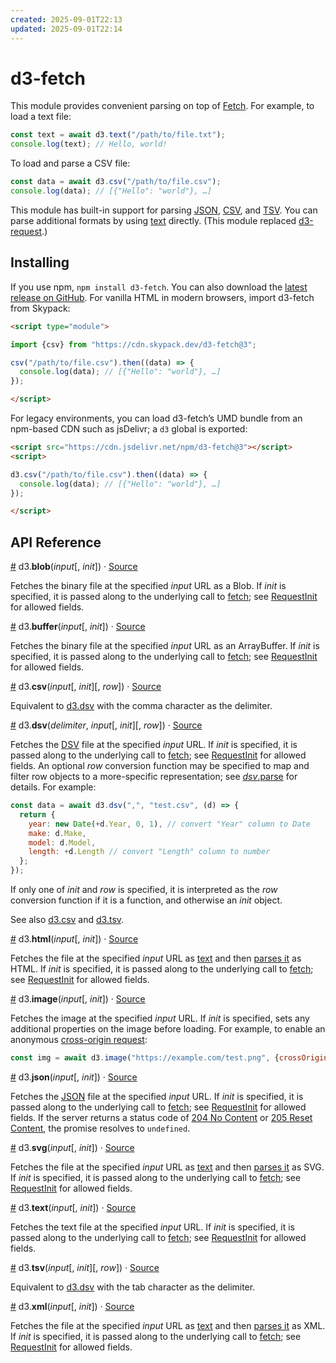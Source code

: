 ```yaml
---
created: 2025-09-01T22:13
updated: 2025-09-01T22:14
---
```

# d3-fetch

This module provides convenient parsing on top of [Fetch](https://fetch.spec.whatwg.org/). For example, to load a text file:

```js
const text = await d3.text("/path/to/file.txt");
console.log(text); // Hello, world!
```

To load and parse a CSV file:

```js
const data = await d3.csv("/path/to/file.csv");
console.log(data); // [{"Hello": "world"}, …]
```

This module has built-in support for parsing [JSON](#json), [CSV](#csv), and [TSV](#tsv). You can parse additional formats by using [text](#text) directly. (This module replaced [d3-request](https://github.com/d3/d3-request).)

## Installing

If you use npm, `npm install d3-fetch`. You can also download the [latest release on GitHub](https://github.com/d3/d3-fetch/releases/latest). For vanilla HTML in modern browsers, import d3-fetch from Skypack:

```html
<script type="module">

import {csv} from "https://cdn.skypack.dev/d3-fetch@3";

csv("/path/to/file.csv").then((data) => {
  console.log(data); // [{"Hello": "world"}, …]
});

</script>
```

For legacy environments, you can load d3-fetch’s UMD bundle from an npm-based CDN such as jsDelivr; a `d3` global is exported:

```html
<script src="https://cdn.jsdelivr.net/npm/d3-fetch@3"></script>
<script>

d3.csv("/path/to/file.csv").then((data) => {
  console.log(data); // [{"Hello": "world"}, …]
});

</script>
```

## API Reference

<a name="blob" href="#blob">#</a> d3.<b>blob</b>(<i>input</i>[, <i>init</i>]) · [Source](https://github.com/d3/d3-fetch/blob/master/src/blob.js "Source")

Fetches the binary file at the specified *input* URL as a Blob. If *init* is specified, it is passed along to the underlying call to [fetch](https://fetch.spec.whatwg.org/#fetch-method); see [RequestInit](https://fetch.spec.whatwg.org/#requestinit) for allowed fields.

<a name="buffer" href="#buffer">#</a> d3.<b>buffer</b>(<i>input</i>[, <i>init</i>]) · [Source](https://github.com/d3/d3-fetch/blob/master/src/buffer.js "Source")

Fetches the binary file at the specified *input* URL as an ArrayBuffer. If *init* is specified, it is passed along to the underlying call to [fetch](https://fetch.spec.whatwg.org/#fetch-method); see [RequestInit](https://fetch.spec.whatwg.org/#requestinit) for allowed fields.

<a name="csv" href="#csv">#</a> d3.<b>csv</b>(<i>input</i>[, <i>init</i>][, <i>row</i>]) · [Source](https://github.com/d3/d3-fetch/blob/master/src/dsv.js "Source")

Equivalent to [d3.dsv](#dsv) with the comma character as the delimiter.

<a name="dsv" href="#dsv">#</a> d3.<b>dsv</b>(<i>delimiter</i>, <i>input</i>[, <i>init</i>][, <i>row</i>]) · [Source](https://github.com/d3/d3-fetch/blob/master/src/dsv.js "Source")

Fetches the [DSV](https://github.com/d3/d3-dsv) file at the specified *input* URL. If *init* is specified, it is passed along to the underlying call to [fetch](https://fetch.spec.whatwg.org/#fetch-method); see [RequestInit](https://fetch.spec.whatwg.org/#requestinit) for allowed fields. An optional *row* conversion function may be specified to map and filter row objects to a more-specific representation; see [*dsv*.parse](https://github.com/d3/d3-dsv#dsv_parse) for details. For example:

```js
const data = await d3.dsv(",", "test.csv", (d) => {
  return {
    year: new Date(+d.Year, 0, 1), // convert "Year" column to Date
    make: d.Make,
    model: d.Model,
    length: +d.Length // convert "Length" column to number
  };
});
```

If only one of *init* and *row* is specified, it is interpreted as the *row* conversion function if it is a function, and otherwise an *init* object.

See also [d3.csv](#csv) and [d3.tsv](#tsv).

<a name="html" href="#html">#</a> d3.<b>html</b>(<i>input</i>[, <i>init</i>]) · [Source](https://github.com/d3/d3-fetch/blob/master/src/xml.js "Source")

Fetches the file at the specified *input* URL as [text](#text) and then [parses it](https://developer.mozilla.org/docs/Web/API/DOMParser) as HTML. If *init* is specified, it is passed along to the underlying call to [fetch](https://fetch.spec.whatwg.org/#fetch-method); see [RequestInit](https://fetch.spec.whatwg.org/#requestinit) for allowed fields.

<a name="image" href="#image">#</a> d3.<b>image</b>(<i>input</i>[, <i>init</i>]) · [Source](https://github.com/d3/d3-fetch/blob/master/src/image.js "Source")

Fetches the image at the specified *input* URL. If *init* is specified, sets any additional properties on the image before loading. For example, to enable an anonymous [cross-origin request](https://developer.mozilla.org/en-US/docs/Web/HTML/CORS_enabled_image):

```js
const img = await d3.image("https://example.com/test.png", {crossOrigin: "anonymous"});
```

<a name="json" href="#json">#</a> d3.<b>json</b>(<i>input</i>[, <i>init</i>]) · [Source](https://github.com/d3/d3-fetch/blob/master/src/json.js "Source")

Fetches the [JSON](http://json.org) file at the specified *input* URL. If *init* is specified, it is passed along to the underlying call to [fetch](https://fetch.spec.whatwg.org/#fetch-method); see [RequestInit](https://fetch.spec.whatwg.org/#requestinit) for allowed fields. If the server returns a status code of [204 No Content](https://developer.mozilla.org/docs/Web/HTTP/Status/204) or [205 Reset Content](https://developer.mozilla.org/docs/Web/HTTP/Status/205), the promise resolves to `undefined`.

<a name="svg" href="#svg">#</a> d3.<b>svg</b>(<i>input</i>[, <i>init</i>]) · [Source](https://github.com/d3/d3-fetch/blob/master/src/xml.js "Source")

Fetches the file at the specified *input* URL as [text](#text) and then [parses it](https://developer.mozilla.org/docs/Web/API/DOMParser) as SVG. If *init* is specified, it is passed along to the underlying call to [fetch](https://fetch.spec.whatwg.org/#fetch-method); see [RequestInit](https://fetch.spec.whatwg.org/#requestinit) for allowed fields.

<a name="text" href="#text">#</a> d3.<b>text</b>(<i>input</i>[, <i>init</i>]) · [Source](https://github.com/d3/d3-fetch/blob/master/src/text.js "Source")

Fetches the text file at the specified *input* URL. If *init* is specified, it is passed along to the underlying call to [fetch](https://fetch.spec.whatwg.org/#fetch-method); see [RequestInit](https://fetch.spec.whatwg.org/#requestinit) for allowed fields.

<a name="tsv" href="#tsv">#</a> d3.<b>tsv</b>(<i>input</i>[, <i>init</i>][, <i>row</i>]) · [Source](https://github.com/d3/d3-fetch/blob/master/src/dsv.js "Source")

Equivalent to [d3.dsv](#dsv) with the tab character as the delimiter.

<a name="xml" href="#xml">#</a> d3.<b>xml</b>(<i>input</i>[, <i>init</i>]) · [Source](https://github.com/d3/d3-fetch/blob/master/src/xml.js "Source")

Fetches the file at the specified *input* URL as [text](#text) and then [parses it](https://developer.mozilla.org/docs/Web/API/DOMParser) as XML. If *init* is specified, it is passed along to the underlying call to [fetch](https://fetch.spec.whatwg.org/#fetch-method); see [RequestInit](https://fetch.spec.whatwg.org/#requestinit) for allowed fields.
